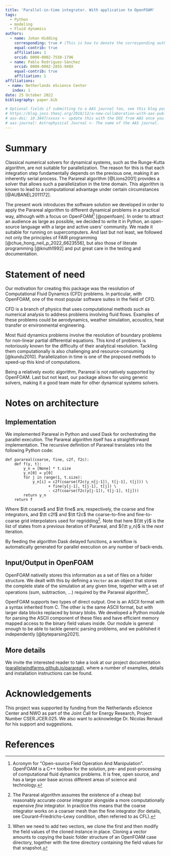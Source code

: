 ```yaml
---
title: 'Parallel-in-time integrator. With application to OpenFOAM'
tags:
  - Python
  - modeling
  - Fluid dynamics
authors:
  - name: Johan Hidding
    corresponding: true # (This is how to denote the corresponding author)
    equal-contrib: true
    affiliation: 1
    orcid: 0000-0002-7550-1796
  - name: Pablo Rodríguez-Sánchez
    orcid: 0000-0002-2855-940X
    equal-contrib: true
    affiliation: 1
affiliations:
 - name: Netherlands eScience Center
   index: 1
date: 25 October 2022
bibliography: paper.bib

# Optional fields if submitting to a AAS journal too, see this blog post:
# https://blog.joss.theoj.org/2018/12/a-new-collaboration-with-aas-publishing
# aas-doi: 10.3847/xxxxx <- update this with the DOI from AAS once you know it.
# aas-journal: Astrophysical Journal <- The name of the AAS journal.
---
```


# Summary

Classical numerical solvers for dynamical systems, such as the
Runge-Kutta algorithm, are not suitable for parallelization. The reason
for this is that each integration step fundamentally depends on the
previous one, making it an inherently serial process. The Parareal algorithm [@Lions2001] provides a solver
that allows such a parallelization in the time domain. This algorithm
is known to lead to a computational advantage under certain circumstances
[@AUBANEL2011172].

The present work introduces the software solution we developed in order
to apply the Parareal algorithm to different dynamical problems in a practical way, although with a focus on OpenFOAM[^1] [@openfoam].
In order to attract an audience as large as possible, we
decided to write it in Python, an open-source language with a large and
active users' community. We made it suitable for running on
supercomputers. And last but not least, we followed not only the
principles of FAIR programming [@chue_hong_neil_p_2022_6623556], but
also those of literate programming [@knuth1992] and put great care in
the testing and documentation.

# Statement of need

Our motivation for creating this package was the resolution of Computational
Fluid Dynamics (CFD) problems. In particular, with OpenFOAM, one of the most popular software suites in the field of CFD.

CFD is a branch of physics that uses
computational methods such as numerical analysis to address problems
involving fluid flows. Examples of these problems could be aerodynamics,
weather simulation, acoustics, heat transfer or environmental
engineering.

Most fluid dynamics problems involve the resolution of boundary problems
for non-linear partial differential equations. This kind of problems is
notoriously known for the difficulty of their analytical resolution.
Tackling them computationally is also challenging and resource-consuming
[@kundu2010]. Parallelization in time is one of the proposed methods to
speed-up this kind of computations.

Being a relatively exotic algorithm, Parareal is not natively supported
by OpenFOAM. Last but not least, our package allows for using generic
solvers, making it a good team mate for other dynamical systems solvers.

<!-- The commented lines below are more interesting to researchers than to software engineers. I suggest removing -->
<!-- Most accepted approaches for achieving parallel computation in CFD involve subdividing the domain into many components for which solving the system of equations are relatively independent. If we want to add more nodes to our computation, we need to subdivide the work into smaller pieces. The problem is that with smaller sub-domains, the communication overhead increases, until adding more processors does not give any speed-up. Should we want to get our results faster, we need to look for alternative methods to speed up our calculations. One proposed method is to go parallel-in-time. -->

# Notes on architecture

## Implementation

We implemented Parareal in Python and used Dask for orchestrating the
parallel execution. The Parareal algorithm itself has a straightforward
implementation. The recursive definition of Parareal translates into the following Python code:

``` {.python language="Python"}
def parareal(coarse, fine, c2f, f2c):
    def f(y, t):
        y_n = [None] * t.size
        y_n[0] = y[0]
        for j in range(1, t.size):
            y_n[i] = c2f(coarse(f2c(y_n[j-1]), t[j-1], t[j])) \
                   + fine(y[j-1], t[j-1], t[j]) \
                   - c2f(coarse(f2c(y[j-1]), t[j-1], t[j]))
        return y_n
    return f
```

Where $\tt coarse$ and $\tt fine$ are, respectively, the coarse and fine
integrators, and $\tt c2f$ and $\tt f2c$ the coarse-to-fine and
fine-to-coarse grid interpolators used for regridding[^2]. Note that here
${\tt y}$ is the list of states from a previous iteration of Parareal,
and ${\tt y_n}$ is the *next* iteration.

By feeding the algorithm Dask delayed functions, a workflow is  <!-- TODO: Consider adding a citation to Dask delayed functions -->
automatically generated for parallel execution on any number of
back-ends.

## Input/Output in OpenFOAM

OpenFOAM nativelly stores this information as a set of files on a folder structure. We dealt with this by defining a `Vector` as an object that stores the complete state of the simulation at any given time, together with a set of operations (sum, subtraction, ...) required by the Parareal algorithm[^3].

OpenFOAM supports two types of direct output. One is an ASCII
format with a syntax inherited from C. The other is the same ASCII
format, but with larger data blocks replaced by binary blobs. We
developed a Python module for parsing the ASCII component of these files
and have efficient memory mapped access to the binary field values
inside. Our module is general enough to be able to tackle generic
parsing problems, and we published it independently [@byteparsing2021].

## More details

We invite the interested reader to take a look at our project documentation ([parallelwindfarms.github.io/parareal](https://parallelwindfarms.github.io/parareal/)), where a number of examples, details and installation instructions can be found.

# Acknowledgements
This project was supported by funding from the Netherlands eScience Center and NWO as part of the Joint Call for Energy Research, Project Number CSER.JCER.025. We also want to acknowledge Dr. Nicolas Renaud for his support and suggestions.

# References

[^1]: Acronym for \"Open-source Field Operation And Manipulation\".
OpenFOAM is a C++ toolbox for the solution, pre- and post-processing
of computational fluid dynamics problems. It is free, open
source, and has a large user base across different areas of science and
technology.

[^2]: The Parareal algorithm assumes the existence of a cheap but reasonably
accurate *coarse* integrator alongside a more computationally expensive
*fine* integrator. In practice this means that the coarse integrator
works on a coarser mesh than the fine integrator (for details, see
Courant–Friedrichs–Lewy condition, often referred to as CFL).

[^3]: When we need to add two vectors, we clone the
first and then modify the field values of the cloned instance in place.
Cloning a vector amounts to copying the basic folder structure of an
OpenFOAM case directory, together with the time directory containing the
field values for that snapshot.
